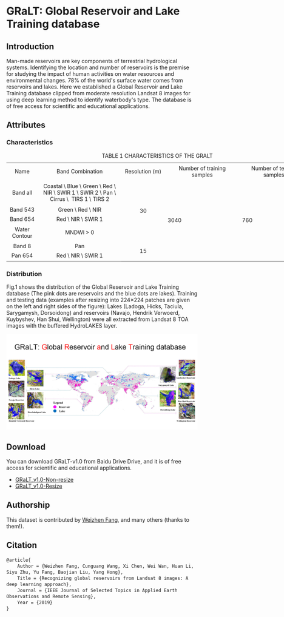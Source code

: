 # GRaLT: Global Reservoir and Lake Training database

## Introduction

Man-made reservoirs are key components of terrestrial hydrological systems. Identifying the location and number of reservoirs is the premise for studying the impact of human activities on water resources and environmental changes. 78% of the world's surface water comes from reservoirs and lakes. Here we established a Global Reservoir and Lake Training database clipped from moderate resolution Landsat 8 images for using deep learning method to identify waterbody's type. The database is of free access for scientific and educational applications.

## Attributes

### Characteristics

<table border="0" cellpadding="0" cellspacing="0" width="794" style="border-collapse:
 collapse;table-layout:fixed;width:597pt"> 
 <caption>TABLE 1 CHARACTERISTICS OF THE GRALT</caption>
   <colgroup>
    <col width="72" style="width:60pt" /> 
    <col width="226" style="mso-width-source:userset;mso-width-alt:7232;width:170pt" /> 
    <col width="106" style="mso-width-source:userset;mso-width-alt:3392;width:85pt" /> 
    <col width="204" style="mso-width-source:userset;mso-width-alt:6528;width:60pt" /> 
    <col width="186" style="mso-width-source:userset;mso-width-alt:5952;width:60pt" /> 
   </colgroup>
   <tbody>
    <tr height="40" style="height:30.0pt"> 
     <td height="40" class="xl6522915" width="72" style="height:30.0pt;width:54pt;text-align:center;vertical-align:middle">Name</td> 
     <td class="xl6522915" width="226" style="width:170pt;text-align:center;vertical-align:middle">Band Combination</td> 
     <td class="xl6522915" width="106" style="width:80pt;text-align:center;vertical-align:middle">Resolution (m)</td> 
     <td class="xl6522915" width="204" style="width:153pt;text-align:center;vertical-align:middle">Number of training samples</td> 
     <td class="xl6522915" width="186" style="width:140pt;text-align:center;vertical-align:middle">Number of testing samples</td> 
    </tr> 
    <tr height="60" style="height:45.0pt"> 
     <td height="60" class="xl6622915" width="72" style="height:45.0pt;width:54pt;text-align:center;vertical-align:middle">Band all</td> 
     <td class="xl6622915" width="226" style="width:170pt;text-align:center;vertical-align:middle">Coastal \ Blue \ Green \ Red \ NIR \ SWIR 1 \ SWIR 2 \ Pan \ Cirrus \<span style="mso-spacerun:yes">&nbsp; </span>TIRS 1 \ TIRS 2</td> 
     <td rowspan="4" class="xl6722915" width="106" style="border-top:none;width:80pt;text-align:center;vertical-align:middle">30</td> 
     <td rowspan="6" class="xl6722915" width="204" style="border-bottom:1.0pt solid black;
  border-top:none;width:153pt">3040</td> 
     <td rowspan="6" class="xl6722915" width="186" style="border-bottom:1.0pt solid black;
  border-top:none;width:140pt">760</td> 
    </tr> 
    <tr height="20" style="height:15.0pt"> 
     <td height="20" class="xl6622915" width="72" style="height:15.0pt;width:54pt;text-align:center;vertical-align:middle">Band 543</td> 
     <td class="xl6622915" width="226" style="width:170pt;text-align:center;vertical-align:middle">Green \ Red \ NIR</td> 
    </tr> 
    <tr height="20" style="height:15.0pt"> 
     <td height="20" class="xl6622915" width="72" style="height:15.0pt;width:54pt;text-align:center;vertical-align:middle">Band 654</td> 
     <td class="xl6622915" width="226" style="width:170pt;text-align:center;vertical-align:middle">Red \ NIR \ SWIR 1</td> 
    </tr> 
    <tr height="40" style="height:30.0pt"> 
     <td height="40" class="xl6622915" width="72" style="height:30.0pt;width:54pt;text-align:center;vertical-align:middle">Water Contour</td> 
     <td class="xl6822915" width="226" style="width:170pt;text-align:center;vertical-align:middle">MNDWI &gt; 0</td> 
    </tr> 
    <tr height="20" style="height:15.0pt"> 
     <td height="20" class="xl6622915" width="72" style="height:15.0pt;width:54pt;text-align:center;vertical-align:middle">Band 8</td> 
     <td class="xl6622915" width="226" style="width:170pt;text-align:center;vertical-align:middle">Pan</td> 
     <td rowspan="2" class="xl6622915" width="106" style="border-bottom:1.0pt solid black;
  width:80pt;text-align:center;vertical-align:middle">15</td> 
    </tr> 
    <tr height="21" style="height:15.75pt"> 
     <td height="21" class="xl6922915" width="72" style="height:15.75pt;width:54pt;text-align:center;vertical-align:middle">Pan 654</td> 
     <td class="xl6922915" width="226" style="width:170pt;text-align:center;vertical-align:middle">Red \ NIR \ SWIR 1</td> 
    </tr>
   </tbody>
  </table>

### Distribution 
Fig.1 shows the distribution of the Global Reservoir and Lake Training database (The pink dots are reservoirs and the blue dots are lakes). Training and testing data (examples after resizing into 224×224 patches are given on the left and right sides of the figure): Lakes (Ladoga, Hicks, Taciula, Sarygamysh, Dorsoidong) and reservoirs (Navajo, Hendrik Verwoerd, Kuybyshev, Han Shui, Wellington) were all extracted from Landsat 8 TOA images with the buffered HydroLAKES layer.

<div style="color:#0000FF" align="center">
<img src="images/cover.jpg" width="1000"/> 
</div>

## Download

You can download GRaLT-v1.0 from Baidu Drive Drive, and it is of free access for scientific and educational applications.
* [GRaLT_v1.0-Non-resize](https://github.com/jwyang/graph-rcnn.pytorch) 
* [GRaLT_v1.0-Resize](https://github.com/jwyang/graph-rcnn.pytorch) 

## Authorship

This dataset is contributed by [Weizhen Fang](https://github.com/Weizhen-Fang), and many others (thanks to them!).

## Citation

    @article{
        Author = {Weizhen Fang, Cunguang Wang, Xi Chen, Wei Wan, Huan Li, Siyu Zhu, Yu Fang, Baojian Liu, Yang Hong},
        Title = {Recognizing global reservoirs from Landsat 8 images: A deep learning approach},
        Journal = {IEEE Journal of Selected Topics in Applied Earth Observations and Remote Sensing},
        Year = {2019}
    }
